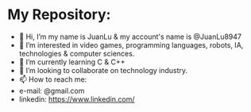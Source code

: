 # My Repository:
- 👋 Hi, I’m my name is JuanLu & my account's name is @JuanLu8947
- 👀 I’m interested in video games, programming languages, robots, IA, technologies & computer sciences.
- 🌱 I’m currently learning C & C++
- 💞️ I’m looking to collaborate on technology industry.
- 📫 How to reach me:
-  e-mail: @gmail.com
-  linkedin: https://www.linkedin.com/

<!---
JuanLu8947/JuanLu8947 is a ✨ special ✨ repository because its `README.md` (this file) appears on your GitHub profile.
You can click the Preview link to take a look at your changes.
--->
